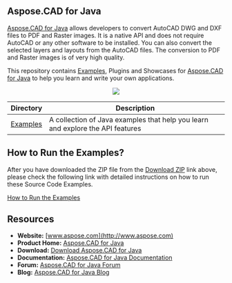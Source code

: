 ## Aspose.CAD for Java

[Aspose.CAD for Java](https://products.aspose.com/cad/java) allows developers to convert AutoCAD DWG and DXF files to PDF and Raster images. It is a native API and does not require AutoCAD or any other software to be installed. You can also convert the selected layers and layouts from the AutoCAD files. The conversion to PDF and Raster images is of very high quality.

This repository contains [Examples](Examples), Plugins and Showcases for [Aspose.CAD for Java](https://products.aspose.com/cad/java) to help you learn and write your own applications.

<p align="center">

  <a title="Download complete Aspose.CAD for Java source code" href="https://github.com/aspose-cad/Aspose.CAD-for-Java/archive/master.zip">
	<img src="http://i.imgur.com/hwNhrGZ.png" />
  </a>
</p>

Directory | Description
--------- | -----------
[Examples](Examples)  | A collection of Java examples that help you learn and explore the API features


## How to Run the Examples?

After you have downloaded the ZIP file from the [Download ZIP](https://github.com/aspose-cad/Aspose.CAD-for-Java/archive/master.zip) link above, please check the following link with detailed instructions on how to run these Source Code Examples.

[How to Run the Examples](https://docs.aspose.com/display/cadjava/How+to+Run+the+Examples)


## Resources

+ **Website:** [www.aspose.com](http://www.aspose.com)
+ **Product Home:** [Aspose.CAD for Java](https://products.aspose.com/cad/java)
+ **Download:** [Download Aspose.CAD for Java](http://maven.aspose.com/repository/simple/ext-release-local/com/aspose/aspose-cad/)
+ **Documentation:** [Aspose.CAD for Java Documentation](https://docs.aspose.com/display/cadjava/Home)
+ **Forum:** [Aspose.CAD for Java Forum](https://forum.aspose.com/c/cad)
+ **Blog:** [Aspose.CAD for Java Blog](https://blog.aspose.com/category/aspose-products/aspose.cad-product-family/)

